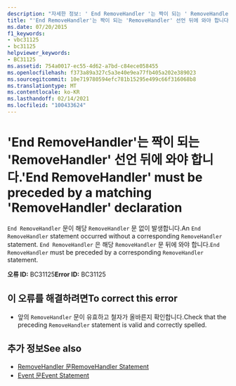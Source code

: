 ```yaml
---
description: "자세한 정보: ' End RemoveHandler '는 짝이 되는 ' RemoveHandler ' 선언 뒤에와 야 합니다."
title: "'End RemoveHandler'는 짝이 되는 'RemoveHandler' 선언 뒤에 와야 합니다."
ms.date: 07/20/2015
f1_keywords:
- vbc31125
- bc31125
helpviewer_keywords:
- BC31125
ms.assetid: 754a0017-ec55-4d62-a7bd-c84ece058455
ms.openlocfilehash: f373a89a327c5a3e40e9ea77fb405a202e389023
ms.sourcegitcommit: 10e719780594efc781b15295e499c66f316068b8
ms.translationtype: MT
ms.contentlocale: ko-KR
ms.lasthandoff: 02/14/2021
ms.locfileid: "100433624"
---
```

# <a name="end-removehandler-must-be-preceded-by-a-matching-removehandler-declaration"></a><span data-ttu-id="ee24e-103">'End RemoveHandler'는 짝이 되는 'RemoveHandler' 선언 뒤에 와야 합니다.</span><span class="sxs-lookup"><span data-stu-id="ee24e-103">'End RemoveHandler' must be preceded by a matching 'RemoveHandler' declaration</span></span>

<span data-ttu-id="ee24e-104">`End RemoveHandler` 문이 해당 `RemoveHandler` 문 없이 발생합니다.</span><span class="sxs-lookup"><span data-stu-id="ee24e-104">An `End RemoveHandler` statement occurred without a corresponding `RemoveHandler` statement.</span></span> <span data-ttu-id="ee24e-105">`End RemoveHandler` 은 해당 `RemoveHandler` 문 뒤에 와야 합니다.</span><span class="sxs-lookup"><span data-stu-id="ee24e-105">`End RemoveHandler` must be preceded by a corresponding `RemoveHandler` statement.</span></span>  
  
 <span data-ttu-id="ee24e-106">**오류 ID:** BC31125</span><span class="sxs-lookup"><span data-stu-id="ee24e-106">**Error ID:** BC31125</span></span>  
  
## <a name="to-correct-this-error"></a><span data-ttu-id="ee24e-107">이 오류를 해결하려면</span><span class="sxs-lookup"><span data-stu-id="ee24e-107">To correct this error</span></span>  
  
- <span data-ttu-id="ee24e-108">앞의 `RemoveHandler` 문이 유효하고 철자가 올바른지 확인합니다.</span><span class="sxs-lookup"><span data-stu-id="ee24e-108">Check that the preceding `RemoveHandler` statement is valid and correctly spelled.</span></span>  
  
## <a name="see-also"></a><span data-ttu-id="ee24e-109">추가 정보</span><span class="sxs-lookup"><span data-stu-id="ee24e-109">See also</span></span>

- [<span data-ttu-id="ee24e-110">RemoveHandler 문</span><span class="sxs-lookup"><span data-stu-id="ee24e-110">RemoveHandler Statement</span></span>](../language-reference/statements/removehandler-statement.md)
- [<span data-ttu-id="ee24e-111">Event 문</span><span class="sxs-lookup"><span data-stu-id="ee24e-111">Event Statement</span></span>](../language-reference/statements/event-statement.md)
